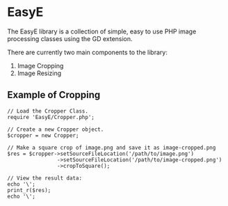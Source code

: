 EasyE
============

The EasyE library is a collection of simple, easy to use PHP image processing classes using the GD extension.

There are currently two main components to the library:

1.  Image Cropping
2.  Image Resizing

Example of Cropping
-------------------------
<pre><code>// Load the Cropper Class.
require 'EasyE/Cropper.php';

// Create a new Cropper object.
$cropper = new Cropper;

// Make a square crop of image.png and save it as image-cropped.png
$res = $cropper->setSourceFileLocation('/path/to/image.png')
                ->setSourceFileLocation('/path/to/image-cropped.png')
                ->cropToSquare();  
                
// View the result data:
echo '\<pre\>';
print_r($res);
echo '\</pre\>';</pre></code>
